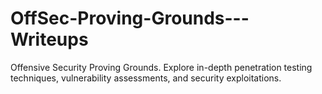 # OffSec-Proving-Grounds---Writeups
Offensive Security Proving Grounds. Explore in-depth penetration testing techniques, vulnerability assessments, and security exploitations.
